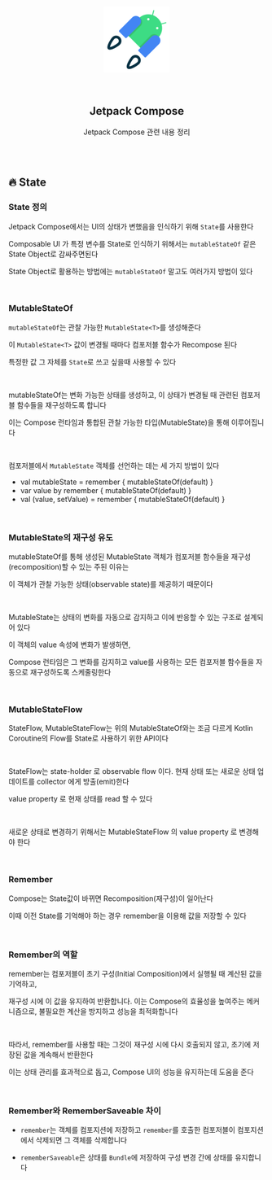 <div align="center">
  <p>
    <img src="../README.assets/jetpack-hero.png">
  </p>
  <br>
  <h2>Jetpack Compose</h2>
  <p>Jetpack Compose 관련 내용 정리</p>
  <br>
  <br>
</div>




## 🔥 State

### State 정의

Jetpack Compose에서는 UI의 상태가 변했음을 인식하기 위해 `State`를 사용한다

Composable UI 가 특정 변수를 State로 인식하기 위해서는 `mutableStateOf` 같은 State Object로 감싸주면된다

State Object로 활용하는 방법에는 `mutableStateOf` 말고도 여러가지 방법이 있다

<br>

### MutableStateOf

`mutableStateOf`는 관찰 가능한 `MutableState<T>`를 생성해준다

이 `MutableState<T>` 값이 변경될 때마다 컴포저블 함수가 Recompose 된다

특정한 값 그 자체를 `State`로 쓰고 싶을때 사용할 수 있다

<br>

mutableStateOf는 변화 가능한 상태를 생성하고, 이 상태가 변경될 때 관련된 컴포저블 함수들을 재구성하도록 합니다

이는 Compose 런타임과 통합된 관찰 가능한 타입(MutableState)을 통해 이루어집니다

<br>

컴포저블에서 `MutableState` 객체를 선언하는 데는 세 가지 방법이 있다

- val mutableState = remember { mutableStateOf(default) }
- var value by remember { mutableStateOf(default) }
- val (value, setValue) = remember { mutableStateOf(default) }

<br>

### MutableState의 재구성 유도

mutableStateOf를 통해 생성된 MutableState 객체가 컴포저블 함수들을 재구성(recomposition)할 수 있는 주된 이유는

이 객체가 관찰 가능한 상태(observable state)를 제공하기 때문이다

<br>

MutableState는 상태의 변화를 자동으로 감지하고 이에 반응할 수 있는 구조로 설계되어 있다

이 객체의 value 속성에 변화가 발생하면,

Compose 런타임은 그 변화를 감지하고 value를 사용하는 모든 컴포저블 함수들을 자동으로 재구성하도록 스케줄링한다

<br>

### MutableStateFlow

StateFlow, MutableStateFlow는 위의 MutableStateOf와는 조금 다르게 Kotlin Coroutine의 Flow를 State로 사용하기 위한 API이다

<br>

StateFlow는 state-holder 로 observable flow 이다. 현재 상태 또는 새로운 상태 업데이트를 collector 에게 방출(emit)한다

value property 로 현재 상태를 read 할 수 있다

<br>

새로운 상태로 변경하기 위해서는 MutableStateFlow 의 value property 로 변경해야 한다

<br>

### Remember

Compose는 State값이 바뀌면 Recomposition(재구성)이 일어난다

이때 이전 State를 기억해야 하는 경우 remember을 이용해 값을 저장할 수 있다

<br>

### Remember의 역할

remember는 컴포저블이 초기 구성(Initial Composition)에서 실행될 때 계산된 값을 기억하고, 

재구성 시에 이 값을 유지하여 반환합니다. 이는 Compose의 효율성을 높여주는 메커니즘으로, 불필요한 계산을 방지하고 성능을 최적화합니다

<br>

따라서, remember를 사용할 때는 그것이 재구성 시에 다시 호출되지 않고, 초기에 저장된 값을 계속해서 반환한다

이는 상태 관리를 효과적으로 돕고, Compose UI의 성능을 유지하는데 도움을 준다

<br>

### Remember와 RememberSaveable 차이

- `remember`는 객체를 컴포지션에 저장하고 `remember`를 호출한 컴포저블이 컴포지션에서 삭제되면 그 객체를 삭제합니다

- `rememberSaveable`은 상태를 `Bundle`에 저장하여 구성 변경 간에 상태를 유지합니다
